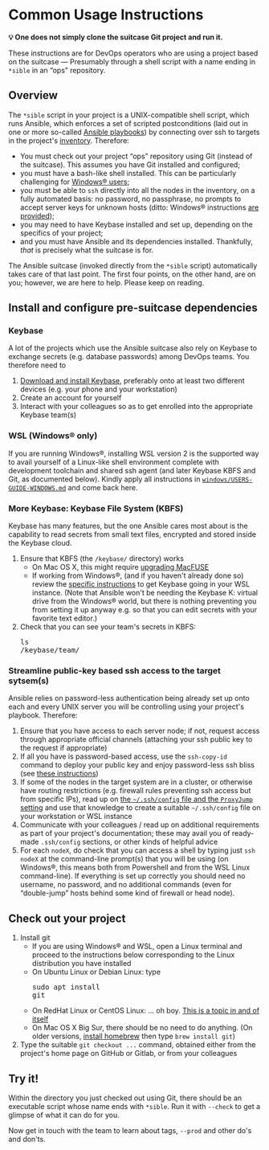 
# Common Usage Instructions

**💡 One does not simply clone the suitcase Git project and run it.**

These instructions are for DevOps operators who are using a project
based on the suitcase — Presumably through a shell script with a name
ending in `*sible` in an “ops” repository.

## Overview

The `*sible` script in your project is a UNIX-compatible shell script,
which runs Ansible, which enforces a set of scripted postconditions
(laid out in one or more so-called [Ansible
playbooks](https://docs.ansible.com/ansible/latest/user_guide/playbooks_intro.html))
by connecting over ssh to targets in the project's [inventory](https://docs.ansible.com/ansible/latest/user_guide/intro_inventory.html). Therefore:

- You must check out your project “ops” repository using Git (instead of the suitcase). This assumes you have Git installed and configured;
- you must have a bash-like shell installed. This can be particularly challenging for [Windows® users](./windows/USERS-GUIDE-WINDOWS.md);
- you must be able to `ssh` directly into all the nodes in the inventory, on a fully automated basis: no password, no passphrase, no prompts to accept server keys for unknown hosts (ditto: Windows® instructions [are provided](./windows/USERS-GUIDE-WINDOWS.md));
- you may need to have Keybase installed and set up, depending on the specifics of your project;
- and you must have Ansible and its dependencies installed. Thankfully, *that* is precisely what the suitcase is for.

The Ansible suitcase (invoked directly from the `*sible` script) automatically takes care of that last point. The first four points, on the other hand, are on you; however, we are here to help. Please keep on reading.

## Install and configure pre-suitcase dependencies

### Keybase

A lot of the projects which use the Ansible suitcase also rely on Keybase to exchange secrets (e.g. database passwords) among DevOps teams. You therefore need to

1. [Download and install Keybase](https://keybase.io/download), preferably onto at least two different devices (e.g. your phone and your workstation)
1. Create an account for yourself
1. Interact with your colleagues so as to get enrolled into the appropriate Keybase team(s)

### WSL (Windows® only)

If you are running Windows®, installing WSL version 2 is the supported way to avail yourself of a Linux-like shell environment complete with development toolchain and shared ssh agent (and later Keybase KBFS and Git, as documented below). Kindly apply all instructions in [`windows/USERS-GUIDE-WINDOWS.md`](./windows/USERS-GUIDE-WINDOWS.md) and come back here.

### More Keybase: Keybase File System (KBFS)

Keybase has many features, but the one Ansible cares most about is the capability to read secrets from small text files, encrypted and stored inside the Keybase cloud.

1. Ensure that KBFS (the `/keybase/` directory) works
   - On Mac OS X, this might require [upgrading MacFUSE](https://github.com/keybase/client/issues/24366#issuecomment-777509956)
   - If working from Windows®, (and if you haven't already done so) review the [specific instructions](./windows/USERS-GUIDE-WINDOWS.md#keybase-for-wsl) to get Keybase going in your WSL instance. (Note that Ansible won't be needing the Keybase K: virtual drive from the Windows® world, but there is nothing preventing you from setting it up anyway e.g. so that you can edit secrets with your favorite text editor.)
1. Check that you can see your team's secrets in KBFS: <pre>ls /keybase/team/</pre>

### Streamline public-key based ssh access to the target sytsem(s)

Ansible relies on password-less authentication being already set up onto each and every UNIX server you will be controlling using your project's playbook. Therefore:

1. Ensure that you have access to each server node; if not, request access through appropriate official channels (attaching your ssh public key to the request if appropriate)
1. If all you have is password-based access, use the `ssh-copy-id` command to deploy your public key and enjoy password-less ssh bliss (see [these instructions](https://www.digitalocean.com/community/tutorials/how-to-set-up-ssh-keys-2#step-three%E2%80%94copy-the-public-key))
1. If some of the nodes in the target system are in a cluster, or otherwise have routing restrictions (e.g. firewall rules preventing ssh access but from specific IPs), read up on [the `~/.ssh/config` file and the `ProxyJump` setting](https://www.redhat.com/sysadmin/ssh-proxy-bastion-proxyjump) and use that knowledge to create a suitable `~/.ssh/config` file on your workstation or WSL instance
1. Communicate with your colleagues / read up on additional requirements as part of your project's documentation; these may avail you of ready-made `.ssh/config` sections, or other kinds of helpful advice
1. For each `nodeX`, do check that you can access a shell by typing just `ssh nodeX` at the command-line prompt(s) that you will be using (on Windows®, this means both from Powershell and from the WSL Linux command-line). If everything is set up correctly you should need no username, no password, and no additional commands (even for “double-jump” hosts behind some kind of firewall or head node).

## Check out your project

1. Install git
    - If you are using Windows® and WSL, open a Linux terminal and proceed to the instructions below corresponding to the Linux distribution you have installed
    - On Ubuntu Linux or Debian Linux: type <pre>sudo apt install git</pre>
    - On RedHat Linux or CentOS Linux: ... oh boy. [This is a topic in and of itself](https://serverfault.com/a/1056817/109290)
    - On Mac OS X Big Sur, there should be no need to do anything. (On older versions, [install homebrew](https://brew.sh/) then type `brew install git`)
1. Type the suitable `git checkout ...` command, obtained either from the project's home page on GitHub or Gitlab, or from your colleagues

## Try it!

Within the directory you just checked out using Git, there should be an executable script whose name ends with `*sible`. Run it with `--check` to get a glimpse of what it can do for you.

Now get in touch with the team to learn about tags, `--prod` and other do's and don'ts.
